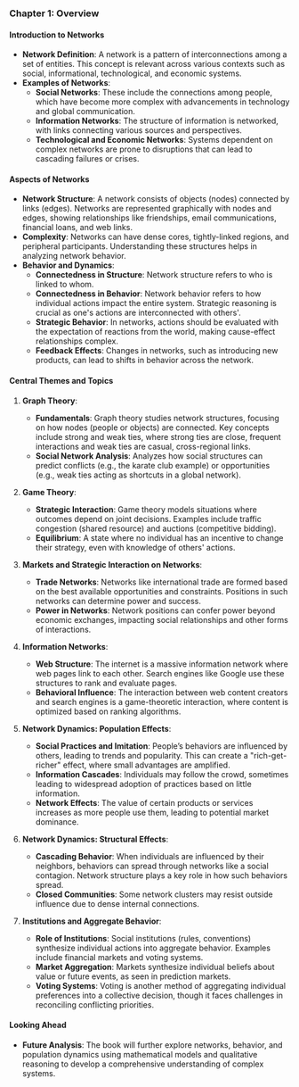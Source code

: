 ### Chapter 1: Overview

#### Introduction to Networks

- **Network Definition**: A network is a pattern of interconnections among a set of entities. This concept is relevant across various contexts such as social, informational, technological, and economic systems.
- **Examples of Networks**:
  - **Social Networks**: These include the connections among people, which have become more complex with advancements in technology and global communication.
  - **Information Networks**: The structure of information is networked, with links connecting various sources and perspectives.
  - **Technological and Economic Networks**: Systems dependent on complex networks are prone to disruptions that can lead to cascading failures or crises.

#### Aspects of Networks

- **Network Structure**: A network consists of objects (nodes) connected by links (edges). Networks are represented graphically with nodes and edges, showing relationships like friendships, email communications, financial loans, and web links.
- **Complexity**: Networks can have dense cores, tightly-linked regions, and peripheral participants. Understanding these structures helps in analyzing network behavior.
- **Behavior and Dynamics**:
  - **Connectedness in Structure**: Network structure refers to who is linked to whom.
  - **Connectedness in Behavior**: Network behavior refers to how individual actions impact the entire system. Strategic reasoning is crucial as one's actions are interconnected with others'.
  - **Strategic Behavior**: In networks, actions should be evaluated with the expectation of reactions from the world, making cause-effect relationships complex.
  - **Feedback Effects**: Changes in networks, such as introducing new products, can lead to shifts in behavior across the network.

#### Central Themes and Topics

1. **Graph Theory**:

   - **Fundamentals**: Graph theory studies network structures, focusing on how nodes (people or objects) are connected. Key concepts include strong and weak ties, where strong ties are close, frequent interactions and weak ties are casual, cross-regional links.
   - **Social Network Analysis**: Analyzes how social structures can predict conflicts (e.g., the karate club example) or opportunities (e.g., weak ties acting as shortcuts in a global network).

2. **Game Theory**:

   - **Strategic Interaction**: Game theory models situations where outcomes depend on joint decisions. Examples include traffic congestion (shared resource) and auctions (competitive bidding).
   - **Equilibrium**: A state where no individual has an incentive to change their strategy, even with knowledge of others' actions.

3. **Markets and Strategic Interaction on Networks**:

   - **Trade Networks**: Networks like international trade are formed based on the best available opportunities and constraints. Positions in such networks can determine power and success.
   - **Power in Networks**: Network positions can confer power beyond economic exchanges, impacting social relationships and other forms of interactions.

4. **Information Networks**:

   - **Web Structure**: The internet is a massive information network where web pages link to each other. Search engines like Google use these structures to rank and evaluate pages.
   - **Behavioral Influence**: The interaction between web content creators and search engines is a game-theoretic interaction, where content is optimized based on ranking algorithms.

5. **Network Dynamics: Population Effects**:

   - **Social Practices and Imitation**: People’s behaviors are influenced by others, leading to trends and popularity. This can create a "rich-get-richer" effect, where small advantages are amplified.
   - **Information Cascades**: Individuals may follow the crowd, sometimes leading to widespread adoption of practices based on little information.
   - **Network Effects**: The value of certain products or services increases as more people use them, leading to potential market dominance.

6. **Network Dynamics: Structural Effects**:

   - **Cascading Behavior**: When individuals are influenced by their neighbors, behaviors can spread through networks like a social contagion. Network structure plays a key role in how such behaviors spread.
   - **Closed Communities**: Some network clusters may resist outside influence due to dense internal connections.

7. **Institutions and Aggregate Behavior**:
   - **Role of Institutions**: Social institutions (rules, conventions) synthesize individual actions into aggregate behavior. Examples include financial markets and voting systems.
   - **Market Aggregation**: Markets synthesize individual beliefs about value or future events, as seen in prediction markets.
   - **Voting Systems**: Voting is another method of aggregating individual preferences into a collective decision, though it faces challenges in reconciling conflicting priorities.

#### Looking Ahead

- **Future Analysis**: The book will further explore networks, behavior, and population dynamics using mathematical models and qualitative reasoning to develop a comprehensive understanding of complex systems.
